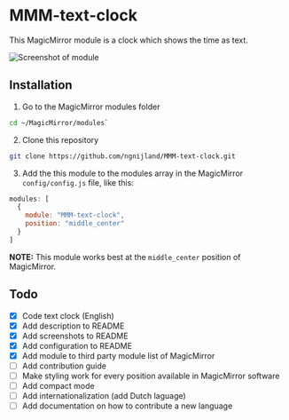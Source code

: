 # MMM-text-clock

This MagicMirror module is a clock which shows the time as text.

![Screenshot of module](https://github.com/ngnijland/MMM-text-clock/raw/master/screenshots/MMM-text-clock-screenshot.png)

## Installation

1. Go to the MagicMirror modules folder

```bash
cd ~/MagicMirror/modules`
```

2. Clone this repository

```bash
git clone https://github.com/ngnijland/MMM-text-clock.git
```

3. Add the this module to the modules array in the MagicMirror `config/config.js` file, like this:

```javascript
modules: [
  {
    module: "MMM-text-clock",
    position: "middle_center"
  }
]
```

**NOTE:** This module works best at the `middle_center` position of MagicMirror.

## Todo
- [x] Code text clock (English)
- [x] Add description to README
- [x] Add screenshots to README
- [x] Add configuration to README
- [x] Add module to third party module list of MagicMirror
- [ ] Add contribution guide
- [ ] Make styling work for every position available in MagicMirror software
- [ ] Add compact mode
- [ ] Add internationalization (add Dutch laguage)
- [ ] Add documentation on how to contribute a new language
